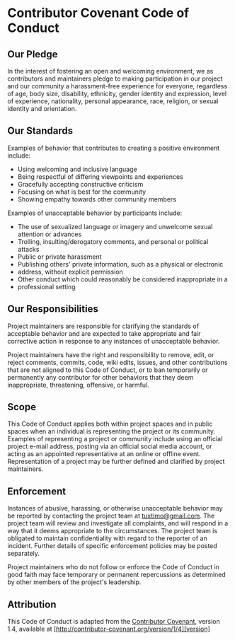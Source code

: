 # Contributor Covenant Code of Conduct

## Our Pledge

In the interest of fostering an open and welcoming environment, we as 
contributors and maintainers pledge to making participation in our project 
and our community a harassment-free experience for everyone, regardless of 
age, body size, disability, ethnicity, gender identity and expression, level 
of experience, nationality, personal appearance, race, religion, or sexual 
identity and orientation.

## Our Standards

Examples of behavior that contributes to creating a positive environment 
include:

* Using welcoming and inclusive language
* Being respectful of differing viewpoints and experiences
* Gracefully accepting constructive criticism
* Focusing on what is best for the community
* Showing empathy towards other community members

Examples of unacceptable behavior by participants include:

* The use of sexualized language or imagery and unwelcome sexual attention 
or advances
* Trolling, insulting/derogatory comments, and personal or political attacks
* Public or private harassment
* Publishing others' private information, such as a physical or electronic 
* address, without explicit permission
* Other conduct which could reasonably be considered inappropriate in a 
* professional setting

## Our Responsibilities

Project maintainers are responsible for clarifying the standards of 
acceptable behavior and are expected to take appropriate and fair corrective 
action in response to any instances of unacceptable behavior.

Project maintainers have the right and responsibility to remove, edit, or 
reject comments, commits, code, wiki edits, issues, and other contributions 
that are not aligned to this Code of Conduct, or to ban temporarily or 
permanently any contributor for other behaviors that they deem inappropriate, 
threatening, offensive, or harmful.

## Scope

This Code of Conduct applies both within project spaces and in public spaces
when an individual is representing the project or its community. Examples of
representing a project or community include using an official project e-mail
address, posting via an official social media account, or acting as an 
appointed representative at an online or offline event. Representation of
a project may be further defined and clarified by project maintainers.

## Enforcement

Instances of abusive, harassing, or otherwise unacceptable behavior may be
reported by contacting the project team at tuxtimo@gmail.com. The project
team will review and investigate all complaints, and will respond in a way
that it deems appropriate to the circumstances. The project team is obligated
to maintain confidentiality with regard to the reporter of an incident. Further
details of specific enforcement policies may be posted separately.

Project maintainers who do not follow or enforce the Code of Conduct in good
faith may face temporary or permanent repercussions as determined by other
members of the project's leadership.

## Attribution

This Code of Conduct is adapted from the [Contributor Covenant][homepage], 
version 1.4, available at [http://contributor-covenant.org/version/1/4][version]

[homepage]: http://contributor-covenant.org
[version]: http://contributor-covenant.org/version/1/4/
